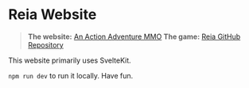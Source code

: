 # Reia Website

> **The website:** [An Action Adventure MMO](https://www.playreia.com)
> **The game:** [Reia GitHub Repository](https://github.com/Quaint-Studios/Reia)

This website primarily uses SvelteKit.

`npm run dev` to run it locally. Have fun.
